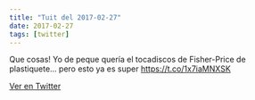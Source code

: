 ```yaml
---
title: "Tuit del 2017-02-27"
date: 2017-02-27
tags: [twitter]
---
```


Que cosas! Yo de peque quería el tocadiscos de Fisher-Price de plastiquete… pero esto ya es super https://t.co/1x7iaMNXSK



[Ver en Twitter](https://twitter.com/i/web/status/836329152735236096)
